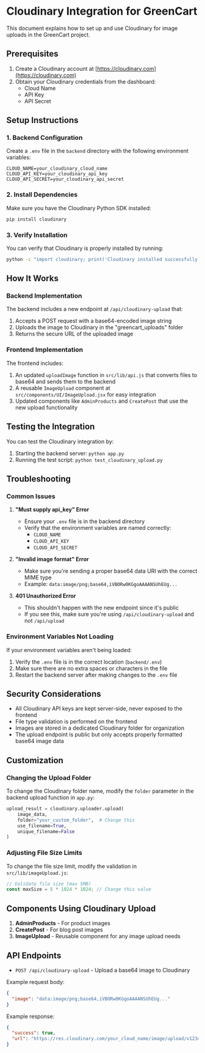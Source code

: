 # Cloudinary Integration for GreenCart

This document explains how to set up and use Cloudinary for image uploads in the GreenCart project.

## Prerequisites

1. Create a Cloudinary account at [https://cloudinary.com](https://cloudinary.com)
2. Obtain your Cloudinary credentials from the dashboard:
   - Cloud Name
   - API Key
   - API Secret

## Setup Instructions

### 1. Backend Configuration

Create a `.env` file in the `backend` directory with the following environment variables:

```env
CLOUD_NAME=your_cloudinary_cloud_name
CLOUD_API_KEY=your_cloudinary_api_key
CLOUD_API_SECRET=your_cloudinary_api_secret
```

### 2. Install Dependencies

Make sure you have the Cloudinary Python SDK installed:

```bash
pip install cloudinary
```

### 3. Verify Installation

You can verify that Cloudinary is properly installed by running:

```bash
python -c "import cloudinary; print('Cloudinary installed successfully')"
```

## How It Works

### Backend Implementation

The backend includes a new endpoint at `/api/cloudinary-upload` that:

1. Accepts a POST request with a base64-encoded image string
2. Uploads the image to Cloudinary in the "greencart_uploads" folder
3. Returns the secure URL of the uploaded image

### Frontend Implementation

The frontend includes:

1. An updated `uploadImage` function in `src/lib/api.js` that converts files to base64 and sends them to the backend
2. A reusable `ImageUpload` component at `src/components/UI/ImageUpload.jsx` for easy integration
3. Updated components like `AdminProducts` and `CreatePost` that use the new upload functionality

## Testing the Integration

You can test the Cloudinary integration by:

1. Starting the backend server: `python app.py`
2. Running the test script: `python test_cloudinary_upload.py`

## Troubleshooting

### Common Issues

1. **"Must supply api_key" Error**
   - Ensure your `.env` file is in the backend directory
   - Verify that the environment variables are named correctly:
     - `CLOUD_NAME`
     - `CLOUD_API_KEY`
     - `CLOUD_API_SECRET`

2. **"Invalid image format" Error**
   - Make sure you're sending a proper base64 data URI with the correct MIME type
   - Example: `data:image/png;base64,iVBORw0KGgoAAAANSUhEUg...`

3. **401 Unauthorized Error**
   - This shouldn't happen with the new endpoint since it's public
   - If you see this, make sure you're using `/api/cloudinary-upload` and not `/api/upload`

### Environment Variables Not Loading

If your environment variables aren't being loaded:

1. Verify the `.env` file is in the correct location (`backend/.env`)
2. Make sure there are no extra spaces or characters in the file
3. Restart the backend server after making changes to the `.env` file

## Security Considerations

- All Cloudinary API keys are kept server-side, never exposed to the frontend
- File type validation is performed on the frontend
- Images are stored in a dedicated Cloudinary folder for organization
- The upload endpoint is public but only accepts properly formatted base64 image data

## Customization

### Changing the Upload Folder

To change the Cloudinary folder name, modify the `folder` parameter in the backend upload function in `app.py`:

```python
upload_result = cloudinary.uploader.upload(
    image_data,
    folder="your_custom_folder",  # Change this
    use_filename=True,
    unique_filename=False
)
```

### Adjusting File Size Limits

To change the file size limit, modify the validation in `src/lib/imageUpload.js`:

```javascript
// Validate file size (max 5MB)
const maxSize = 5 * 1024 * 1024; // Change this value
```

## Components Using Cloudinary Upload

1. **AdminProducts** - For product images
2. **CreatePost** - For blog post images
3. **ImageUpload** - Reusable component for any image upload needs

## API Endpoints

- `POST /api/cloudinary-upload` - Upload a base64 image to Cloudinary

Example request body:
```json
{
  "image": "data:image/png;base64,iVBORw0KGgoAAAANSUhEUg..."
}
```

Example response:
```json
{
  "success": true,
  "url": "https://res.cloudinary.com/your_cloud_name/image/upload/v1234567890/greencart_uploads/image.png"
}
```